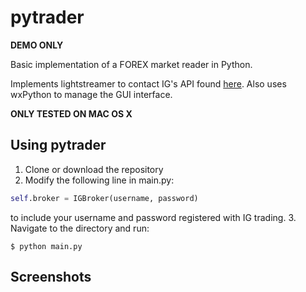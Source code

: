 # pytrader
**DEMO ONLY**

Basic implementation of a FOREX market reader in Python.

Implements lightstreamer to contact IG's API found [here](https://labs.ig.com). Also uses wxPython to manage the GUI interface.

**ONLY TESTED ON MAC OS X**

## Using pytrader
1. Clone or download the repository
2. Modify the following line in main.py:
```python
self.broker = IGBroker(username, password)
```
to include your username and password registered with IG trading.
3. Navigate to the directory and run:
```shell
$ python main.py
```

## Screenshots
